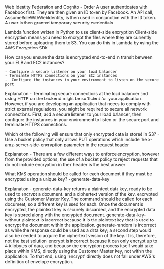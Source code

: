 Web Identity Federation and Cognito - Order 
    A user authenticates with Facebook first. They are then given an ID token by Facebook. An API call, AssumeRoleWithWebIdentity, 
    is then used in conjunction with the ID token. A user is then granted temporary security credentials.

Lambda function written in Python to use client-side encryption
    Client-side encryption means you need to encrypt the files where they are currently stored 
    before uploading them to S3. You can do this in Lambda by using the AWS Encryption SDK.

 How can you ensure the data is encrypted end-to-end in transit between your ELB and EC2 instances?
 
    - Configure a secure listener on your load balancer
    - Terminate HTTPS connections on your EC2 instances
    -  Configure the instances in your environment to listen on the secure port
    
Explanation - Terminating secure connections at the load balancer and using HTTP on the backend might be sufficient for your application. However, if you are developing an application that needs to comply with strict external regulations, you might be required to secure all network connections. First, add a secure listener to your load balancer, then configure the instances in your environment to listen on the secure port and terminate HTTPS connections.

Which of the following will ensure that only encrypted data is stored in S3?
    - Use a bucket policy that only allows PUT operations which include the x-amz-server-side-encryption parameter in the request header
    
Explanation - There are a few different ways to enforce encryption, however from the provided options, the use of a bucket policy to reject requests that do not include encryption in their header is the best answer

What KMS operation should be called for each document if they must be encrypted using a unique key?
    - generate-data-key
    
Explanation - generate-data-key returns a plaintext data key, ready to be used to encrypt a document, and a ciphertext version of the key, encrypted using the Customer Master Key. The command should be called for each document, so a different key is used for each. Once the document is encrypted, the plaintext key is securely discarded, and the encrypted data key is stored along with the encrypted document. generate-data-key-without-plaintext is incorrect because it is the plaintext key that is used to encrypt the document within the application. generate-random is incorrect as while the response could be used as a data key; a second step would also be needed to acquire the ciphertext version of the key. It is, therefore, not the best solution. encrypt is incorrect because it can only encrypt up to 4 kilobytes of data, and because the encryption process itself would take place within KMS, directly using the Customer Master Key, not within the application. To that end, using 'encrypt' directly does not fall under AWS's definition of envelope encryption.

